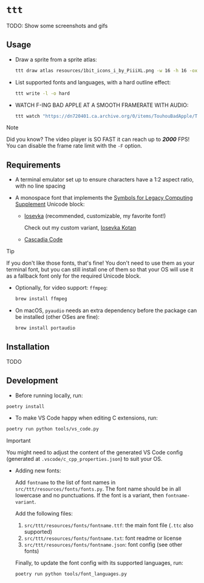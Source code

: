 # `ttt`

TODO: Show some screenshots and gifs

## Usage

- Draw a sprite from a sprite atlas:

  ```bash
  ttt draw atlas resources/1bit_icons_i_by_PiiiXL.png -w 16 -h 16 -ox 8 -oy 8 -gx 8 -gy 8 -i 31
  ```

- List supported fonts and languages, with a hard outline effect:

  ```bash
  ttt write -l -o hard
  ```

- WATCH F-ING BAD APPLE AT A SMOOTH FRAMERATE WITH AUDIO:

  ```bash
  ttt watch "https://dn720401.ca.archive.org/0/items/TouhouBadApple/Touhou%20-%20Bad%20Apple.mp4" -a -m
  ```

> [!NOTE]
> Did you know? The video player is SO FAST it can reach up to _**2000**_ FPS!
> You can disable the frame rate limit with the `-F` option.

## Requirements

- A terminal emulator set up to ensure characters have a 1:2 aspect ratio, with no line spacing

- A monospace font that implements the [Symbols for Legacy Computing Supplement](https://en.wikipedia.org/wiki/Symbols_for_Legacy_Computing_Supplement) Unicode block:
  - [Iosevka](https://github.com/be5invis/Iosevka) (recommended, customizable, my favorite font!)

    Check out my custom variant, [Iosevka Kotan](https://github.com/Tenchi2xh/IosevkaKotan/releases)
  - [Cascadia Code](https://github.com/microsoft/cascadia-code)

> [!TIP]
> If you don't like those fonts, that's fine! You don't need to use them as your terminal font, but you can still install one of them so that your OS will use it as a fallback font only for the required Unicode block.

- Optionally, for video support: `ffmpeg`:

  ```bash
  brew install ffmpeg
  ```

- On macOS, `pyaudio` needs an extra dependency before the package can be installed (other OSes are fine):

  ```bash
  brew install portaudio
  ```

## Installation

TODO

## Development

- Before running locally, run:

```bash
poetry install
```

- To make VS Code happy when editing C extensions, run:

```bash
poetry run python tools/vs_code.py
```

> [!IMPORTANT]
> You might need to adjust the content of the generated VS Code config (generated at `.vscode/c_cpp_properties.json`) to suit your OS.

- Adding new fonts:

  Add `fontname` to the list of font names in `src/ttt/resources/fonts/fonts.py`. The font name should be in all lowercase and no punctuations. If the font is a variant, then `fontname-variant`.

  Add the following files:
    1. `src/ttt/resources/fonts/fontname.ttf`: the main font file (`.ttc` also supported)
    1. `src/ttt/resources/fonts/fontname.txt`: font readme or license
    1. `src/ttt/resources/fonts/fontname.json`: font config (see other fonts)

  Finally, to update the font config with its supported languages, run:

  ```bash
  poetry run python tools/font_languages.py
  ```
